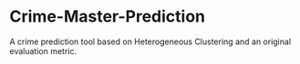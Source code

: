 # Crime-Master-Prediction
A crime prediction tool based on Heterogeneous Clustering and an original evaluation metric.
